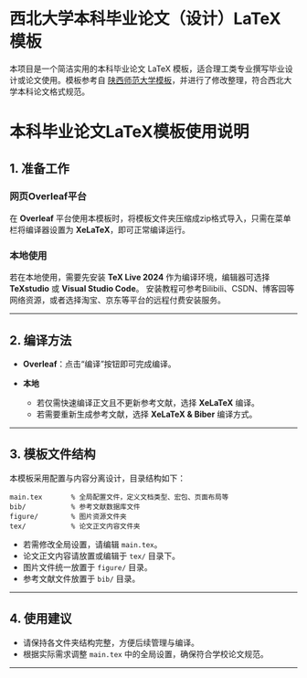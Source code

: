 # 西北大学本科毕业论文（设计）LaTeX 模板

本项目是一个简洁实用的本科毕业论文 LaTeX 模板，适合理工类专业撰写毕业设计或论文使用。模板参考自 [陕西师范大学模板](https://www.overleaf.com/latex/templates/shan-xi-shi-fan-da-xue-li-gong-ke-lei-ben-ke-sheng-bi-ye-lun-wen-texmo-ban/rkxzpttqqzyt)，并进行了修改整理，符合西北大学本科论文格式规范。

# 本科毕业论文LaTeX模板使用说明

## 1. 准备工作

### 网页Overleaf平台

在 **Overleaf** 平台使用本模板时，将模板文件夹压缩成zip格式导入，只需在菜单栏将编译器设置为 **XeLaTeX**，即可正常编译运行。

### 本地使用

若在本地使用，需要先安装 **TeX Live 2024** 作为编译环境，编辑器可选择 **TeXstudio** 或 **Visual Studio Code**。
安装教程可参考Bilibili、CSDN、博客园等网络资源，或者选择淘宝、京东等平台的远程付费安装服务。

---

## 2. 编译方法

* **Overleaf**：点击“编译”按钮即可完成编译。

* **本地**
  * 若仅需快速编译正文且不更新参考文献，选择 **XeLaTeX** 编译。
  * 若需要重新生成参考文献，选择 **XeLaTeX & Biber** 编译方式。

---

## 3. 模板文件结构

本模板采用配置与内容分离设计，目录结构如下：

```
main.tex       % 全局配置文件，定义文档类型、宏包、页面布局等
bib/           % 参考文献数据库文件
figure/        % 图片资源文件夹
tex/           % 论文正文内容文件夹
```

* 若需修改全局设置，请编辑 `main.tex`。
* 论文正文内容请放置或编辑于 `tex/` 目录下。
* 图片文件统一放置于 `figure/` 目录。
* 参考文献文件放置于 `bib/` 目录。

---

## 4. 使用建议

* 请保持各文件夹结构完整，方便后续管理与编译。
* 根据实际需求调整 `main.tex` 中的全局设置，确保符合学校论文规范。

---
